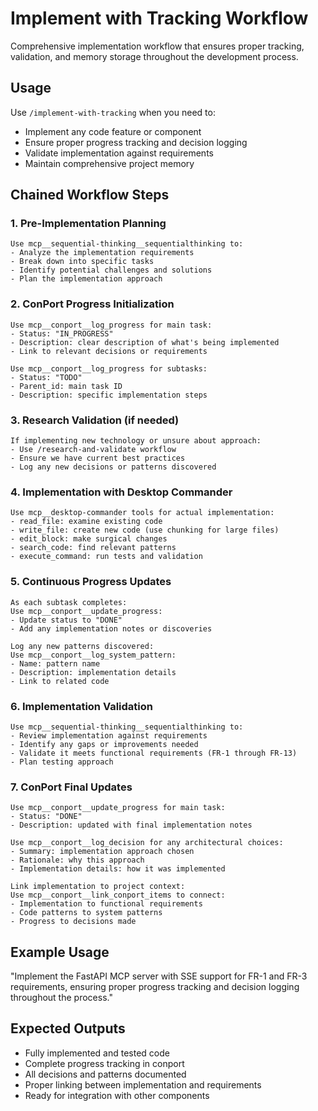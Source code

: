 # Implement with Tracking Workflow

Comprehensive implementation workflow that ensures proper tracking, validation, and memory storage throughout the development process.

## Usage
Use `/implement-with-tracking` when you need to:
- Implement any code feature or component
- Ensure proper progress tracking and decision logging
- Validate implementation against requirements
- Maintain comprehensive project memory

## Chained Workflow Steps

### 1. Pre-Implementation Planning
```
Use mcp__sequential-thinking__sequentialthinking to:
- Analyze the implementation requirements
- Break down into specific tasks
- Identify potential challenges and solutions
- Plan the implementation approach
```

### 2. ConPort Progress Initialization
```
Use mcp__conport__log_progress for main task:
- Status: "IN_PROGRESS"
- Description: clear description of what's being implemented
- Link to relevant decisions or requirements

Use mcp__conport__log_progress for subtasks:
- Status: "TODO"
- Parent_id: main task ID
- Description: specific implementation steps
```

### 3. Research Validation (if needed)
```
If implementing new technology or unsure about approach:
- Use /research-and-validate workflow
- Ensure we have current best practices
- Log any new decisions or patterns discovered
```

### 4. Implementation with Desktop Commander
```
Use mcp__desktop-commander tools for actual implementation:
- read_file: examine existing code
- write_file: create new code (use chunking for large files)
- edit_block: make surgical changes
- search_code: find relevant patterns
- execute_command: run tests and validation
```

### 5. Continuous Progress Updates
```
As each subtask completes:
Use mcp__conport__update_progress:
- Update status to "DONE"
- Add any implementation notes or discoveries

Log any new patterns discovered:
Use mcp__conport__log_system_pattern:
- Name: pattern name
- Description: implementation details
- Link to related code
```

### 6. Implementation Validation
```
Use mcp__sequential-thinking__sequentialthinking to:
- Review implementation against requirements
- Identify any gaps or improvements needed
- Validate it meets functional requirements (FR-1 through FR-13)
- Plan testing approach
```

### 7. ConPort Final Updates
```
Use mcp__conport__update_progress for main task:
- Status: "DONE"
- Description: updated with final implementation notes

Use mcp__conport__log_decision for any architectural choices:
- Summary: implementation approach chosen
- Rationale: why this approach
- Implementation details: how it was implemented

Link implementation to project context:
Use mcp__conport__link_conport_items to connect:
- Implementation to functional requirements
- Code patterns to system patterns
- Progress to decisions made
```

## Example Usage

"Implement the FastAPI MCP server with SSE support for FR-1 and FR-3 requirements, ensuring proper progress tracking and decision logging throughout the process."

## Expected Outputs
- Fully implemented and tested code
- Complete progress tracking in conport
- All decisions and patterns documented
- Proper linking between implementation and requirements
- Ready for integration with other components